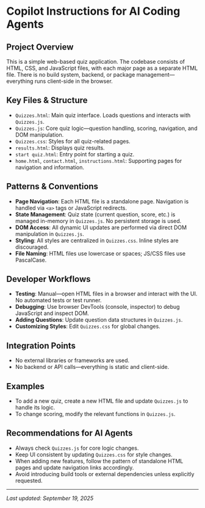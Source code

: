 # Copilot Instructions for AI Coding Agents

## Project Overview
This is a simple web-based quiz application. The codebase consists of HTML, CSS, and JavaScript files, with each major page as a separate HTML file. There is no build system, backend, or package management—everything runs client-side in the browser.

## Key Files & Structure
- `Quizzes.html`: Main quiz interface. Loads questions and interacts with `Quizzes.js`.
- `Quizzes.js`: Core quiz logic—question handling, scoring, navigation, and DOM manipulation.
- `Quizzes.css`: Styles for all quiz-related pages.
- `results.html`: Displays quiz results.
- `start quiz.html`: Entry point for starting a quiz.
- `home.html`, `contact.html`, `instructions.html`: Supporting pages for navigation and information.

## Patterns & Conventions
- **Page Navigation**: Each HTML file is a standalone page. Navigation is handled via `<a>` tags or JavaScript redirects.
- **State Management**: Quiz state (current question, score, etc.) is managed in-memory in `Quizzes.js`. No persistent storage is used.
- **DOM Access**: All dynamic UI updates are performed via direct DOM manipulation in `Quizzes.js`.
- **Styling**: All styles are centralized in `Quizzes.css`. Inline styles are discouraged.
- **File Naming**: HTML files use lowercase or spaces; JS/CSS files use PascalCase.

## Developer Workflows
- **Testing**: Manual—open HTML files in a browser and interact with the UI. No automated tests or test runner.
- **Debugging**: Use browser DevTools (console, inspector) to debug JavaScript and inspect DOM.
- **Adding Questions**: Update question data structures in `Quizzes.js`.
- **Customizing Styles**: Edit `Quizzes.css` for global changes.

## Integration Points
- No external libraries or frameworks are used.
- No backend or API calls—everything is static and client-side.

## Examples
- To add a new quiz, create a new HTML file and update `Quizzes.js` to handle its logic.
- To change scoring, modify the relevant functions in `Quizzes.js`.

## Recommendations for AI Agents
- Always check `Quizzes.js` for core logic changes.
- Keep UI consistent by updating `Quizzes.css` for style changes.
- When adding new features, follow the pattern of standalone HTML pages and update navigation links accordingly.
- Avoid introducing build tools or external dependencies unless explicitly requested.

---
_Last updated: September 19, 2025_
